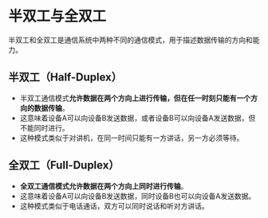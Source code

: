 # 半双工与全双工

半双工和全双工是通信系统中两种不同的通信模式，用于描述数据传输的方向和能力。

## 半双工（Half-Duplex）

- 半双工通信模式**允许数据在两个方向上进行传输，但在任一时刻只能有一个方向的数据传输**。
- 这意味着设备A可以向设备B发送数据，或者设备B可以向设备A发送数据，但不能同时进行。
- 这种模式类似于对讲机，在同一时间只能有一方讲话，另一方必须等待。

## 全双工（Full-Duplex）

- **全双工通信模式允许数据在两个方向上同时进行传输**。
- 这意味着设备A可以向设备B发送数据，同时设备B也可以向设备A发送数据。
- 这种模式类似于电话通话，双方可以同时说话和听对方讲话。